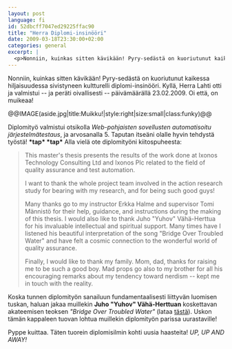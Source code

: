 ```yaml
---
layout: post
language: fi
id: 52dbcff7047ed29225ffac90
title: "Herra Diplomi-insinööri"
date: 2009-03-18T23:30:00+02:00
categories: general
excerpt: |
  <p>Nonniin, kuinkas sitten kävikään! Pyry-sedästä on kuoriutunut kaikessa hiljaisuudessa sivistyneen kultturelli diplomi-insinööri. Kyllä, Herra Lahti otti ja valmistui -- ja peräti oivallisesti -- päivämäärällä 23.02.2009. Oi että, on muikeaa!</p>
---
```

<p>Nonniin, kuinkas sitten kävikään! Pyry-sedästä on kuoriutunut kaikessa hiljaisuudessa sivistyneen kultturelli diplomi-insinööri. Kyllä, Herra Lahti otti ja valmistui -- ja peräti oivallisesti -- päivämäärällä 23.02.2009. Oi että, on muikeaa!</p>

@@IMAGE(aside.jpg|title:Muikku!|style:right|size:small|class:funky)@@

<p>Diplomityö valmistui otsikolla <em>Web-pohjaisten sovellusten automatisoitu järjestelmätestaus</em>, ja arvosanalla 5. Taputan itseäni olalle hyvin tehdystä työstä! <strong>*tap* *tap*</strong> Alla vielä ote diplomityöni kiitospuheesta:</p>

<blockquote>
<p>This master's thesis presents the results of the work done at Ixonos Technology Consulting Ltd and Ixonos Plc related to the field of quality assurance and test automation.</p>

<p>I want to thank the whole project team involved in the action research study for bearing with my research, and for being such good guys!</p>

<p>Many thanks go to my instructor Erkka Halme and supervisor Tomi Männistö for their help, guidance, and instructions during the making of this thesis. I would also like to thank Juho "Yuhov" Vähä-Herttua for his invaluable intellectual and spiritual support. Many times have I listened his beautiful interpretation of the song "Bridge Over Troubled Water" and have felt a cosmic connection to the wonderful world of quality assurance.</p>

<p>Finally, I would like to thank my family. Mom, dad, thanks for raising me to be such a good boy. Mad props go also to my brother for all his encouraging remarks about my tendency toward nerdism -- kept me in touch with the reality.</p>
</blockquote>

<p>Koska tunnen diplomityön sanailuun fundamentaalisesti liittyvän luomisen tuskan, haluan jakaa muillekin <strong>Juho "Yuhov" Vähä-Herttuan</strong> koskettavan akateemisen teoksen <em>"Bridge Over Troubled Water"</em> (lataa <a href="@@FILE(Yuhov_feat._DJ_Pyppe_-_Bridge_Ballad_(Radio_Edit).mp3)@@">tästä</a>). Uskon tämän kappaleen tuovan lohtua muillekin diplomityön parissa uurastaville!</p>

<p>Pyppe kuittaa. Täten tuorein diplomisilmin kohti uusia haasteita! <em>UP, UP AND AWAY!</em></p>